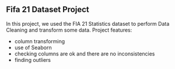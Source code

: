 ## Fifa 21 Dataset Project

In this project, we used the FIA 21 Statistics dataset to perform Data Cleaning and transform some data.
Project features:
* column transforming
* use of Seaborn
* checking columns are ok and there are no inconsistencies
* finding outliers
